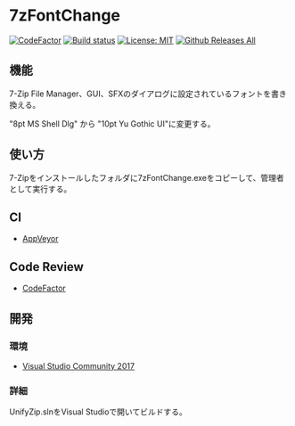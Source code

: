 # 7zFontChange
[![CodeFactor](https://www.codefactor.io/repository/github/tekkui/7zFontChange/badge)](https://www.codefactor.io/repository/github/tekkui/7zFontChange)
[![Build status](https://ci.appveyor.com/api/projects/status/u5vygkx55anxmu0d/branch/master?svg=true)](https://ci.appveyor.com/project/tekkui/7zfontchange/branch/master)
[![License: MIT](https://img.shields.io/badge/License-MIT-lightgrey.svg)](https://opensource.org/licenses/MIT)
[![Github Releases All](https://img.shields.io/github/downloads/tekkui/7zFontChange/total.svg)](https://github.com/tekkui/7zFontChange/releases "All Releases")

## 機能
7-Zip File Manager、GUI、SFXのダイアログに設定されているフォントを書き換える。

"8pt MS Shell Dlg" から "10pt Yu Gothic UI"に変更する。

## 使い方
7-Zipをインストールしたフォルダに7zFontChange.exeをコピーして、管理者として実行する。

## CI
- [AppVeyor](https://ci.appveyor.com/project/tekkui/7zFontChange/branch/master)

## Code Review
- [CodeFactor](https://www.codefactor.io/repository/github/tekkui/7zFontChange)

## 開発
### 環境
- [Visual Studio Community 2017](https://www.visualstudio.com/)

### 詳細
UnifyZip.slnをVisual Studioで開いてビルドする。
